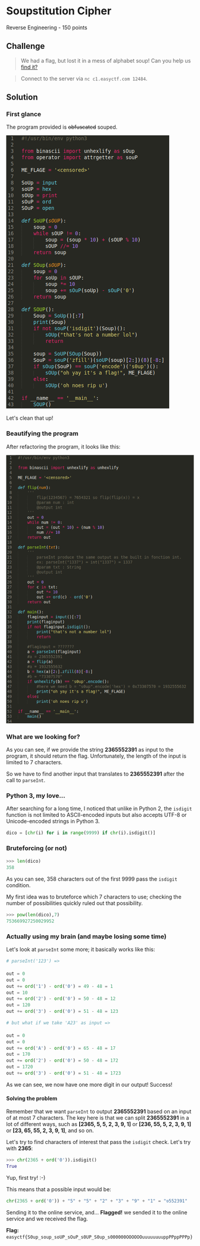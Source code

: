 # Soupstitution Cipher
Reverse Engineering - 150 points

## Challenge 

> We had a flag, but lost it in a mess of alphabet soup! Can you help us [find it?](soupstituted.org.py)

> Connect to the server via `nc c1.easyctf.com 12484`.

## Solution

### First glance

The program provided is ~~obfuscated~~ souped.

![org](https://github.com/Inshallhack/Write-ups/raw/master/EasyCTF/Soupstitution/soupstituted.py.png)
	
Let's clean that up!

### Beautifying the program

After refactoring the program, it looks like this:

![beautify](https://github.com/Inshallhack/Write-ups/raw/master/EasyCTF/Soupstitution/soupstituted.cleaned.py.png)
	

### What are we looking for?

As you can see, if we provide the string **2365552391** as input to the
program, it should return the flag. Unfortunately, the length of the input is
limited to 7 characters.

So we have to find another input that translates to **2365552391** after the
call to `parseInt`.

### Python 3, my love…

After searching for a long time, I noticed that unlike in Python 2, the
`isdigit` function is not limited to ASCII-encoded inputs but also accepts
UTF-8 or Unicode-encoded strings in Python 3.

```python
dico = [chr(i) for i in range(9999) if chr(i).isdigit()]
```

### Bruteforcing (or not)


```python
>>> len(dico)
358
```

As you can see, 358 characters out of the first 9999 pass the `isdigit`
condition.

My first idea was to bruteforce which 7 characters to use; checking the number
of possibilities quickly ruled out that possibility.

```python
>>> pow(len(dico),7)
753669927250029952
```

### Actually using my brain (and maybe losing some time)

Let's look at `parseInt` some more; it basically works like this:

```python
# parseInt('123') =>

out = 0
out = 0
out += ord('1') - ord('0') = 49 - 48 = 1
out = 10
out += ord('2') - ord('0') = 50 - 48 = 12
out = 120
out += ord('3') - ord('0') = 51 - 48 = 123
```

```python
# but what if we take 'A23' as input =>

out = 0
out = 0
out += ord('A') - ord('0') = 65 - 48 = 17
out = 170
out += ord('2') - ord('0') = 50 - 48 = 172
out = 1720
out += ord('3') - ord('0') = 51 - 48 = 1723
```

As we can see, we now have one more digit in our output! Success!

#### Solving the problem

Remember that we want `parseInt` to output **2365552391** based on an input of
at most 7 characters. The key here is that we can split **2365552391** in
a lot of different ways, such as **[2365, 5, 5, 2, 3, 9, 1]** or **[236, 55, 5,
2, 3, 9, 1]** or **[23, 65, 55, 2, 3, 9, 1]**, and so on.

Let's try to find characters of interest that pass the `isdigit` check. Let's
try with **2365**:

```python
>>> chr(2365 + ord('0')).isdigit()
True
```

Yup, first try! :-)

This means that a possible input would be:
```python
chr(2365 + ord('0')) + "5" + "5" + "2" + "3" + "9" + "1" = "७552391"
```

Sending it to the online service, and… **Flagged!**
we sended it to the online service and we received the flag.

**Flag:** `easyctf{S0up_soup_soUP_sOuP_s0UP_S0up_s000000OOOOOOuuuuuuuuppPPppPPPp}`


